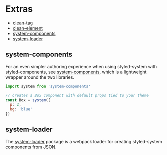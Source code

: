 # Extras

- [clean-tag](https://github.com/jxnblk/styled-system/tree/master/clean-tag)
- [clean-element](https://github.com/jxnblk/styled-system/tree/master/clean-element)
- [system-components](https://github.com/jxnblk/styled-system/tree/master/system-components)
- [system-loader](https://github.com/jxnblk/styled-system/tree/master/system-loader)

## system-components

For an even simpler authoring experience when using styled-system with styled-components, see [system-components](https://github.com/jxnblk/styled-system/tree/master/system-components), which is a lightweight wrapper around the two libraries.

```js
import system from 'system-components'

// creates a Box component with default props tied to your theme
const Box = system({
  p: 2,
  bg: 'blue'
})
```

## system-loader

The [system-loader](https://github.com/jxnblk/styled-system/tree/master/loader) package is a webpack loader for creating styled-system components from JSON.


